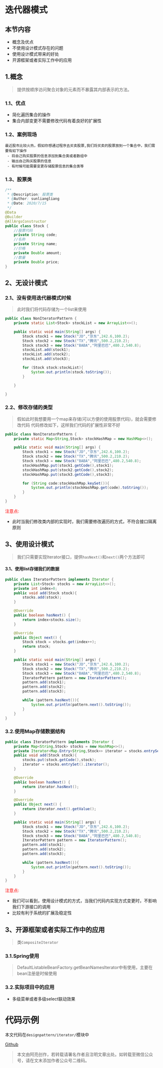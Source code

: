 # 迭代器模式

## 本节内容
 - 概念及优点
 - 不使用设计模式存在的问题
 - 使用设计模式带来的好处
 - 开源框架或者实际工作中的应用



## 1.概念
> 提供按顺序访问聚合对象的元素而不暴露其内部表示的方法。

### 1.1、优点 
  - 简化遍历集合的操作
  - 集合内部变更不需要修改代码有着良好的扩展性   

### 1.2、案例现场
```
最近股市比较火热，假如你想通过程序去买卖股票,我们将买卖的股票放到一个集合中，我们需要有如下操作
 - 将自己购买股票的信息添加到集合类或者数组中
 - 输出自己购买股票的信息
 - 有时候可能需要变更存储股票信息的集合类等
```
### 1.3、股票类
```java
/**
 * @Description: 股票类
 * @Author: sunliangliang
 * @Date: 2020/7/15
 */
@Data
@Builder
@AllArgsConstructor
public class Stock {
    //股票代码
    private String code;
    //名称
    private String name;
    //价格
    private Double amount;
    //数量
    private Double price;
}
```

## 2、无设计模式

### 2.1、没有使用迭代器模式时候
> 此时我们将代码存储为一个list来使用 

```java
public class NonIteratorPattern {
    private static List<Stock> stockList = new ArrayList<>();

    public static void main(String[] args) {
        Stock stock1 = new Stock("JD","京东",242.6,100.2);
        Stock stock2 = new Stock("TX","腾讯",500.2,210.2);
        Stock stock3 = new Stock("BABA","阿里巴巴",480.2,540.8);
        stockList.add(stock1);
        stockList.add(stock2);
        stockList.add(stock3);

        for (Stock stock:stockList){
            System.out.println(stock.toString());
        }

    }

}
```

### 2.2、修改存储的类型

> 假如此时我想要用一个map来存储(可以方便的使用股票代码)，就会需要修改代码
代码修改如下，这样我们代码的扩展性非常不好

```java
public class NonIteratorPattern {
    private static Map<String,Stock> stockHashMap = new HashMap<>();

    public static void main(String[] args) {
        Stock stock1 = new Stock("JD","京东",242.6,100.2);
        Stock stock2 = new Stock("TX","腾讯",500.2,210.2);
        Stock stock3 = new Stock("BABA","阿里巴巴",480.2,540.8);
        stockHashMap.put(stock1.getCode(),stock1);
        stockHashMap.put(stock2.getCode(),stock2);
        stockHashMap.put(stock3.getCode(),stock3);

        for (String code:stockHashMap.keySet()){
            System.out.println(stockHashMap.get(code).toString());
        }
    }
}
```
<font color = red >注意点:</font>
* 此时当我们修改类内部的实现时，我们需要修改遍历的方式，不符合接口隔离原则





## 3、使用设计模式
> 我们只需要实现Iterator接口，提供`hasNext()`和`next()`两个方法即可

#### 3.1、使用list存储我们的数据

```java
public class IteratorPattern implements Iterator {
    private List<Stock> stocks = new ArrayList<>();
    private int index=0;
    public void add(Stock stock){
        stocks.add(stock);
    }

    @Override
    public boolean hasNext() {
        return index<stocks.size();
    }

    @Override
    public Object next() {
        Stock stock = stocks.get(index++);
        return stock;
    }

    public static void main(String[] args) {
        Stock stock1 = new Stock("JD","京东",242.6,100.2);
        Stock stock2 = new Stock("TX","腾讯",500.2,210.2);
        Stock stock3 = new Stock("BABA","阿里巴巴",480.2,540.8);
        IteratorPattern pattern = new IteratorPattern();
        pattern.add(stock1);
        pattern.add(stock2);
        pattern.add(stock3);

        while (pattern.hasNext()){
            System.out.println(pattern.next().toString());
        }
    }
}
``` 

### 3.2.使用Map存储数据结构
 
```java
public class IteratorPattern implements Iterator {
    private Map<String,Stock> stocks = new HashMap<>();
    private Iterator<Map.Entry<String,Stock>> iterator = stocks.entrySet().iterator();
    public void add(Stock stock){
        stocks.put(stock.getCode(),stock);
        iterator = stocks.entrySet().iterator();
    }

    @Override
    public boolean hasNext() {
        return iterator.hasNext();
    }

    @Override
    public Object next() {
        return iterator.next().getValue();
    }

    public static void main(String[] args) {
        Stock stock1 = new Stock("JD","京东",242.6,100.2);
        Stock stock2 = new Stock("TX","腾讯",500.2,210.2);
        Stock stock3 = new Stock("BABA","阿里巴巴",480.2,540.8);
        IteratorPattern pattern = new IteratorPattern();
        pattern.add(stock1);
        pattern.add(stock2);
        pattern.add(stock3);

        while (pattern.hasNext()){
            System.out.println(pattern.next().toString());
        }
    }
}

```

<font color = red >注意点:</font>
* 我们可以看到，使用设计模式的方式，当我们代码内实现方式变更时，不影响我们下游接口的调用
* 比较有利于系统的扩展及稳定性


## 3、开源框架或者实际工作中的应用
> 类`CompositeIterator`

### 3.1.Spring使用
> DefaultListableBeanFactory.getBeanNamesIterator中有使用，主要在bean注册是时候使用

### 3.2.实际项目中的应用
 - 多级菜单或者多级select联动效果


# 代码示例
本文代码在`designpattern/iterator/`模块中

[Github](https://github.com/liangliang1259/daily-learning/tree/master/design-pattern)

>本文由阿亮创作，若转载请署名作者且注明文章出处。如转载至微信公众号，请在文末添加作者公众号二维码。